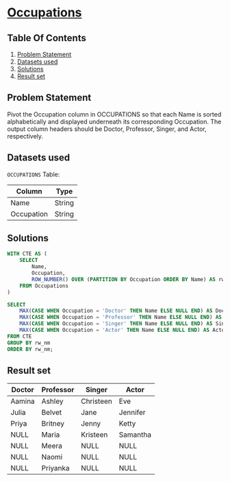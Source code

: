 # [Occupations](https://www.hackerrank.com/challenges/occupations/)

## Table Of Contents
1. [Problem Statement]()
2. [Datasets used]()
3. [Solutions]()
4. [Result set]()

## Problem Statement

Pivot the Occupation column in OCCUPATIONS so that each Name is sorted alphabetically and displayed underneath its corresponding Occupation. The output column headers should be Doctor, Professor, Singer, and Actor, respectively.

## Datasets used

```OCCUPATIONS``` Table:

| Column     | Type   |
| ---------- | ------ |
| Name       | String |
| Occupation | String |

## Solutions

```sql
WITH CTE AS (
    SELECT
        Name,
        Occupation,
        ROW_NUMBER() OVER (PARTITION BY Occupation ORDER BY Name) AS rw_nm
    FROM Occupations
)

SELECT
    MAX(CASE WHEN Occupation = 'Doctor' THEN Name ELSE NULL END) AS Doctor,
    MAX(CASE WHEN Occupation = 'Professor' THEN Name ELSE NULL END) AS Professor,
    MAX(CASE WHEN Occupation = 'Singer' THEN Name ELSE NULL END) AS Singer,
    MAX(CASE WHEN Occupation = 'Actor' THEN Name ELSE NULL END) AS Actor
FROM CTE
GROUP BY rw_nm
ORDER BY rw_nm;
```

## Result set

| Doctor | Professor | Singer    | Actor    |
| ------ | --------- | --------- | -------- |
| Aamina | Ashley    | Christeen | Eve      |
| Julia  | Belvet    | Jane      | Jennifer |
| Priya  | Britney   | Jenny     | Ketty    |
| NULL   | Maria     | Kristeen  | Samantha |
| NULL   | Meera     | NULL      | NULL     |
| NULL   | Naomi     | NULL      | NULL     |
| NULL   | Priyanka  | NULL      | NULL     |